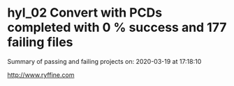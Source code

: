 # hyl_02 Convert with PCDs completed with 0 % success and 177 failing files

Summary of passing and failing projects on: 2020-03-19 at 17:18:10

http://www.ryffine.com
